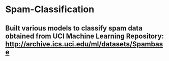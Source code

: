 # Spam-Classification

## Built various models to classify spam data obtained from UCI Machine Learning Repository: http://archive.ics.uci.edu/ml/datasets/Spambase
